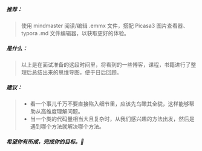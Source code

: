 #####  推荐：

> 使用 mindmaster 阅读/编辑 .emmx 文件，搭配 Picasa3 图片查看器、typora .md 文件编辑器，以获取更好的体验。 



##### 是什么：

>以上是在面试准备的这段时间里，将看到的一些博客，课程，书籍进行了整理后总结出来的思维导图，便于日后回顾。



##### 建议：

>- 看一个事儿千万不要直接陷入细节里，应该先鸟瞰其全貌，这样能够帮助从高维度理解问题。
>- 当一个类的代码量相当大且复杂时，从我们感兴趣的方法出发，然后是遇到哪个方法就解决哪个方法。  



##### 希望你有所成，完成你的目标。🙂